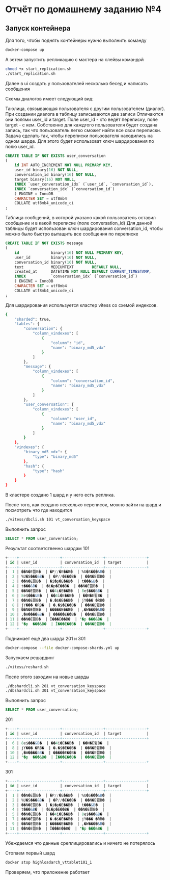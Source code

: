 # Отчёт по домашнему заданию №4

## Запуск контейнера

Для того, чтобы поднять контейнеры нужно выполнить команду
```bash
docker-compose up
```
А зетем запустить репликацию с мастера на слейвы командой
```bash
chmod +x start_replication.sh
./start_replication.sh
```

Далее в ui создать у пользователей несколько бесед и написать сообщения

Схемы диалогов имеет следующий вид:

Таюлица, связывающая пользователя с другим пользователем (диалог). При создании диалога в таблицу записываются две записи
Отличаются они полями user_id и target. Поле user_id - кто ведёт переписку, поле target - с кем.
Собственно для каждгого пользователя будет создана запись, так что пользователь легко сможет найти все свои переписки.
Задача сделать так, чтобы переписки пользователя находились на одном шарде. Для этого будет использоват ключ шардирования по полю user_id.
```sql
CREATE TABLE IF NOT EXISTS user_conversation
(
    id INT AUTO_INCREMENT NOT NULL PRIMARY KEY,
    user_id binary(16) NOT NULL,
    conversation_id binary(16) NOT NULL,
    target binary(16) NOT NULL,
    INDEX `user_conversation_idx` (`user_id`, `conversation_id`),
    INDEX `conversation_idx` (`conversation_id`)
    ) ENGINE = InnoDB
    CHARACTER SET = utf8mb4
    COLLATE utf8mb4_unicode_ci
;
```

Таблица сообщений, в которой указано какой пользователь оставил сообщение и в какой переписке (поле conversation_id)
Для данной таблицы будет использован ключ шардирования conversation_id, чтобы можно было быстро вытащить все сообщения по переписке
```sql
CREATE TABLE IF NOT EXISTS message
(
    id              binary(16) NOT NULL PRIMARY KEY,
    user_id         binary(16) NOT NULL,
    conversation_id binary(16) NOT NULL,
    text            MEDIUMTEXT        DEFAULT NULL,
    created_at      DATETIME NOT NULL DEFAULT CURRENT_TIMESTAMP,
    INDEX           `conversation_idx` (`conversation_id`)
    ) ENGINE = InnoDB
    CHARACTER SET = utf8mb4
    COLLATE utf8mb4_unicode_ci
;
```

Для шардирования используется кластер vitess со схемой индексов.
```bash
{
	"sharded": true,
	"tables": {
		"conversation": {
			"column_vindexes": [
				{
					"column": "id",
					"name": "binary_md5_vdx"
				}
			]
		},
		"message": {
			"column_vindexes": [
				{
					"column": "conversation_id",
					"name": "binary_md5_vdx"
				}
			]
		},
		"user_conversation": {
			"column_vindexes": [
				{
					"column": "user_id",
					"name": "binary_md5_vdx"
				}
			]
		}
	},
	"vindexes": {
		"binary_md5_vdx": {
			"type": "binary_md5"
		},
		"hash": {
			"type": "hash"
		}
	}
}
```

В кластере создано 1 шард и у него есть реплика.

После того, как создано несколько переписок, можно зайти на шард и посмотреть что где находится
```bash
./vitess/dbcli.sh 101 vt_conversation_keyspace
```

Выполнить запрос
```sql
SELECT * FROM user_conversation;
```

Результат соответственно шардам
101
```sql
+----+------------------+------------------+------------------+
| id | user_id          | conversation_id  | target           |
+----+------------------+------------------+------------------+
|  1 | ��N�E쮦B�  | �P//�E��B�  | %U�S���&B�  |
|  2 | %U�S���&B�  | �P//�E��B�  | ��N�E쮦B�  |
|  3 | ��N�E쮦B�  | �i�p�E��B�  | t���&B�  |
|  4 | t���&B�  | �i�p�E��B�  | ��N�E쮦B�  |
|  5 | ��N�E쮦B�  | ��4i�E��B�  | 8e$���&B�  |
|  6 | 8e$���&B�  | ��4i�E��B�  | ��N�E쮦B�  |
|  7 | ��N�E쮦B�  | �.�$�E��B�  | jY��� �RB�  |
|  8 | jY��� �RB�  | �.�$�E��B�  | ��N�E쮦B�  |
|  9 | ��N�E쮦B�  | �����E��B�  | ,�W����&B�  |
| 10 | ,�W����&B�  | �����E��B�  | ��N�E쮦B�  |
| 11 | ��N�E쮦B�  | Ï���E��B�  | "�p	���&B�  |
| 12 | "�p	���&B�  | Ï���E��B�  | ��N�E쮦B�  |
+----+------------------+------------------+------------------+
```

Поднимает ещё два шарда 201 и 301
```bash
docker-compose --file docker-compose-shards.yml up
```

Запускаем решардинг
```bash
./vitess/reshard.sh
```

После этого заходим на новые шарды 

```bash
./dbshardcli.sh 201 vt_conversation_keyspace
./dbshardcli.sh 301 vt_conversation_keyspace
```

Выполнить запрос
```sql
SELECT * FROM user_conversation;
```

201
```sql
+----+------------------+------------------+------------------+
| id | user_id          | conversation_id  | target           |
+----+------------------+------------------+------------------+
|  6 | 8e$���&B�  | ��4i�E��B�  | ��N�E쮦B�  |
|  8 | jY��� �RB�  | �.�$�E��B�  | ��N�E쮦B�  |
| 10 | ,�W����&B�  | �����E��B�  | ��N�E쮦B�  |
| 12 | "�p	���&B�  | Ï���E��B�  | ��N�E쮦B�  |
+----+------------------+------------------+------------------+
```

301
```sql
+----+------------------+------------------+------------------+
| id | user_id          | conversation_id  | target           |
+----+------------------+------------------+------------------+
|  1 | ��N�E쮦B�  | �P//�E��B�  | %U�S���&B�  |
|  2 | %U�S���&B�  | �P//�E��B�  | ��N�E쮦B�  |
|  3 | ��N�E쮦B�  | �i�p�E��B�  | t���&B�  |
|  4 | t���&B�  | �i�p�E��B�  | ��N�E쮦B�  |
|  5 | ��N�E쮦B�  | ��4i�E��B�  | 8e$���&B�  |
|  7 | ��N�E쮦B�  | �.�$�E��B�  | jY��� �RB�  |
|  9 | ��N�E쮦B�  | �����E��B�  | ,�W����&B�  |
| 11 | ��N�E쮦B�  | Ï���E��B�  | "�p	���&B�  |
+----+------------------+------------------+------------------+
```

Убеждаемся что данные среплицировались и ничего не потерялось

Стопаем первый шард
```bash
docker stop highloadarch_vttablet101_1
```

Проверяем, что приложение работает